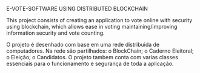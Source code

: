 E-VOTE-SOFTWARE USING DISTRIBUTED BLOCKCHAIN

This project consists of creating an application to vote online with
security using blockchain, which allows ease in voting
maintaining/improving information security and vote counting.

O projeto é desenhado com base em uma rede distribuida de computadores.
Na rede são partilhados:
o BlockChain;
o Caderno Eleitoral;
o Eleição;
o Candidatos.
O projeto tambem conta com varias classes essenciais para o funcionamento e
segurança de toda a aplicação.
